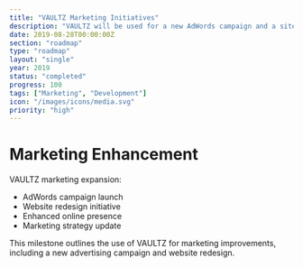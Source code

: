 ```yaml
---
title: "VAULTZ Marketing Initiatives"
description: "VAULTZ will be used for a new AdWords campaign and a site redesign"
date: 2019-08-28T00:00:00Z
section: "roadmap"
type: "roadmap"
layout: "single"
year: 2019
status: "completed"
progress: 100
tags: ["Marketing", "Development"]
icon: "/images/icons/media.svg"
priority: "high"
---
```


# Marketing Enhancement

VAULTZ marketing expansion:
- AdWords campaign launch
- Website redesign initiative
- Enhanced online presence
- Marketing strategy update

This milestone outlines the use of VAULTZ for marketing improvements, including a new advertising campaign and website redesign.
